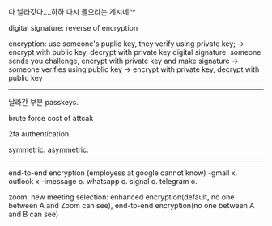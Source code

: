 다 날라갓다....하하 다시 들으라는 계시네^^

digital signature: reverse of encryption


encryption: use someone's puplic key, they verify using private key; 
-> encrypt with public key, decrypt with private key
digital signature: someone sends you challenge, encrypt with private key and make signature -> someone verifies using public key
-> encrypt with private key, decrypt with public key

-----
날라간 부분
passkeys.

brute force 
cost of attcak

2fa authentication

symmetric. asymmetric. 


-----
end-to-end encryption (employess at google cannot know)
-gmail x. outlook x
-imessage o. whatsapp o. signal o. telegram o. 

zoom: new meeting selection: enhanced encryption(default, no one between A and Zoom can see), end-to-end encryption(no one between A and B can see)
